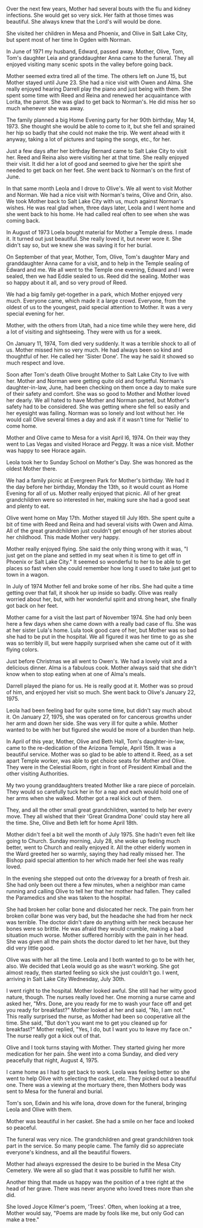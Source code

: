 Over the next few years, Mother had several bouts with the flu and
kidney infections. She would get so very sick. Her faith at those times
was beautiful. She always knew that the Lord's will would be done.

She visited her children in Mesa and Phoenix, and Olive in Salt Lake
City, but spent most of her time ln Ogden with Norman.

In June of 1971 my husband, Edward, passed away. Mother, Olive, Tom,
Tom's daughter Leia and granddaughter Anna came to the funeral. They
all enjoyed visiting many scenic spots in the valley before going back.

Mother seemed extra tired all of the time. The others left on June 15,
but Mother stayed until June 23. She had a nice visit with Owen and
Alma. She really enjoyed hearing Darrell play the piano and just being
with them. She spent some time with Reed and Reina and renewed her
acquaintance with Lorita, the parrot. She was glad to get back to
Norman's. He did miss her so much whenever she was away.

The family planned a big Home Evening party for her 90th birthday, May
14, 1973. She thought she would be able to come to it, but she fell
and sprained her hip so badly that she could not make the trip. We
went ahead with it anyway, taking a lot of pictures and taping the
songs, etc., for her.

Just a few days after her birthday Bernard came to Salt Lake City to
visit her. Reed and Reina also were visiting her at that time. She
really enjoyed their visit. It did her a lot of good and seemed to
give her the spirit she needed to get back on her feet. She went back
to Norman's on the first of June.

In that same month Leola and I drove to Olive's. We all went to visit
Mother and Norman. We had a nice visit with Norman's twins, Olive
and Orin, also. We took Mother back to Salt Lake City with us, much
against Norman's wishes. He was real glad when, three days later, Leola
and I went home and she went back to his home. He had called real often
to see when she was coming back.

In August of 1973 Loela bought material for Mother a Temple dress. I
made it. It turned out just beautiful. She really loved it, but never
wore it. She didn't say so, but we knew she was saving it for her burial.

On September of that year, Mother, Tom, Olive, Tom's daughter Mary
and granddaughter Anna came for a visit, and to help in the Temple
sealing of Edward and me. We all went to the Temple one evening, Edward
and I were sealed, then we had Eddie sealed to us. Reed did the
sealing. Mother was so happy about it all, and so very proud of Reed.

We had a big family get-together in a park, which Mother enjoyed very
much. Everyone came, which made it a large crowd. Everyone, from the
oldest of us to the youngest, paid special attention to Mother. It was
a very special evening for her.

Mother, with the others from Utah, had a nice time while they were
here, did a lot of visiting and sightseeing. They were with us for a week.

On January 11, 1974, Tom died very suddenly. It was a terrible shock to
all of us. Mother missed him so very much. He had always been so kind
and thoughtful of her. He called her 'Sister Done'. The way he said
it showed so much respect and love.

Soon after Tom's death Olive brought Mother to Salt Lake City to live
with her. Mother and Norman were getting quite old and forgetful.
Norman's daughter-in-law, June, had been checking on them once a day
to make sure of their safety and comfort. She was so good to Mother and
Mother loved her dearly. We all hated to have Mother and Norman parted,
but Mother's safety had to be considered. She was getting where she fell
so easily and her eyesight was failing. Norman was so lonely and lost
without her. He would call Olive several times a day and ask if it
wasn't time for 'Nellie' to come home.

Mother and Olive came to Mesa for a visit April l6, 1974. On their way
they went to Las Vegas and visited Horace ard Peggy. It was a nice visit.
Mother was happy to see Horace again.

Leola took her to Sunday School on Mother's Day. She was honored as the
oldest Mother there.

We had a family picnic at Evergreen Park for Mother's birthday. We had
it the day before her birthday, Monday the 13th, so it would count as
Home Evening for all of us. Mother really enjoyed that picnic. All of
her great grandchildren were so interested in her, making sure she had
a good seat and plenty to eat.

Olive went home on May 17th. Mother stayed till July l6th. She spent
quite a bit of time with Reed and Reina and had several visits with
Owen and Alma. All of the great grandchildren just couldn't get enough
of her stories about her childhood. This made Mother very happy.

Mother really enjoyed flying. She said the only thing wrong with it
was, "I just get on the plane and settled in my seat when it is time
to get off in Phoenix or Salt Lake City."  It seemed so wonderful to
her to be able to get places so fast when she could remember how long
it used to take just get to town in a wagon.

In July of 1974 Mother fell and broke some of her ribs.  She had quite
a time getting over that fall, it shook her up inside so badly.  Olive
was really worried about her, but, with her wonderful spirit and strong
heart, she finally got back on her feet.

Mother came for a visit the last part of November 1974.  She had only
been here a few days when she came down with a really bad case of flu.
She was at her sister Lula's home.  Lula took good care of her, but
Mother was so bad she had to be put in the hospital.  We all figured
it was her time to go as she was so terribly ill, but were happily
surprised when she came out of it with flying colors.

Just before Christmas we all went to Owen's.  We had a lovely visit
and a delicious dinner.  Alma is a fabulous cook.  Mother always said
that she didn't know when to stop eating when at one of Alma's meals.

Darrell played the piano for us.  He is really good at it.  Mother was
so proud of him, and enjoyed her visit so much.  She went back to Olive's
January 22, 1975.

Leola had been feeling bad for quite some time, but didn't say much
about it.  On January 27, 1975, she was operated on for cancerous
growths under her arm and down her side.  She was very ill for quite a
while. Mother wanted to be with her but figured she would be more of
a burden than help.

In April of this year, Mother, Olive and Beth Hall, Tom's daughter-in-law,
came to the re-dedication of the Arizona Temple, April 15th.  It was
a beautiful service.  Mother was so glad to be able to attend it.  Reed,
as a set apart Temple worker, was able to get choice seats for Mother
and Olive.  They were in the Celestial Room, right in front of President
Kimball and the other visiting Authorities.

My two young granddaughters treated Mother like a rare piece of
porcelain.  They would so carefully tuck her in for a nap and each
would hold one of her arms when she walked.  Mother got a real kick
out of them.

They, and all the other small great grandchildren, wanted to help her
every move.  They all wished that their 'Great Grandma Done' could
stay here all the time.  She, Olive and Beth left for home April 18th.

Mother didn't feel a bit well the month of July 1975.  She hadn't even
felt like going to Church.  Sunday morning, July 28, she woke up feeling
much better, went to Church and really enjoyed it.  All the other
elderly women in the Ward greeted her so warmly, saying they had really
missed her.  The Bishop paid special attention to her which made her
feel she was really loved.

In the evening she stepped out onto the driveway for a breath of fresh
air.  She had only been out there a few minutes, when a neighbor man
came running and calling Olive to tell her that her mother had fallen.
They called the Paramedics and she was taken to the hospital.

She had broken her collar bone and dislocated her neck.  The pain from
her broken collar bone was very bad, but the headache she had from her
neck was terrible.  The doctor didn't dare do anything with her neck
because her bones were so brittle.  He was afraid they would crumble,
making a bad situation much worse.  Mother suffered horribly with the
pain in her head.  She was given all the pain shots the doctor dared
to let her have, but they did very little good.

Olive was with her all the time.  Leola and I both wanted to go to be
with her, also.  We decided that Leola would go as she wasn't working. 
She got almost ready, then started feeling so sick she just couldn't
go.  I went, arriving in Salt Lake City Wednesday, July 30th.

I went right to the hospital.  Mother looked awful.  She still had her
witty good nature, though.  The nurses really loved her.  One morning
a nurse came and asked her, "Mrs. Done, are you ready for me to wash
your face off and get you ready for breakfast?"  Mother looked at her
and said, "No, I am not."  This really surprised the nurse, as Mother
had been so cooperative all the time.  She said, "But don't you want me
to get you cleaned up for breakfast?"  Mother replied, "Yes, I do, but
I want you to leave my face on."  The nurse really got a kick out of that.

Olive and I took turns staying with Mother.  They started giving her
more medication for her pain.  She went into a coma Sunday, and died
very peacefully that night, August 4, 1975.

I came home as I had to get back to work.  Leola was feeling better so
she went to help Olive with selecting the casket, etc.  They picked out
a beautiful one.  There was a viewing at the mortuary there, then
Mothers body was sent to Mesa for the funeral and burial.

Tom's son, Edwin and his wife lona, drove down for the funeral, bringing
Leola and Olive with them.

Mother was beautiful in her casket. She had a smile on her face and
looked so peaceful.

The funeral was very nice. The grandchildren and great grandchildren
took part in the service. So many people came. The family did so appreciate
everyone's kindness, and all the beautiful flowers.

Mother had always expressed the desire to be buried in the Mesa City
Cemetery.  We were all so glad that it was possible to fulfill her wish.

Another thing that made us happy was the position of a tree right at the
head of her grave.  There was never anyone who loved trees more than
she did.

She loved Joyce Kilmer's poem, 'Trees'.  Often, when looking at a
tree, Mother would say, "Poems are made by fools like me, but only
God can make a tree."
